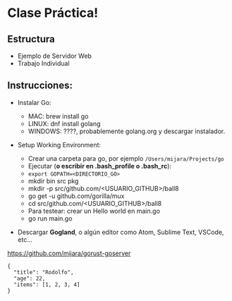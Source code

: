 # Clase Práctica!

## Estructura

- Ejemplo de Servidor Web
- Trabajo Individual

## Instrucciones:

- Instalar Go:
  - MAC: brew install go
  - LINUX: dnf install golang
  - WINDOWS: ????, probablemente golang.org y descargar instalador.
- Setup Working Environment:
  - Crear una carpeta para go, por ejemplo `/Users/mijara/Projects/go`
  - Ejecutar (**o escribir en .bash_profile o .bash_rc**): 
  - `export GOPATH=<DIRECTORIO_GO>`
  - mkdir bin src pkg
  - mkdir -p src/github.com/<USUARIO_GITHUB>/ball8
  - go get -u github.com/gorilla/mux
  - cd src/github.com/<USUARIO_GITHUB>/ball8
  - Para testear: crear un Hello world en main.go
  - go run main.go


- Descargar **Gogland**, o algún editor como Atom, Sublime Text, VSCode, etc...

https://github.com/mijara/gorust-goserver

```
{
  "title": "Rodolfo",
  "age": 22,
  "items": [1, 2, 3, 4]
}
```

